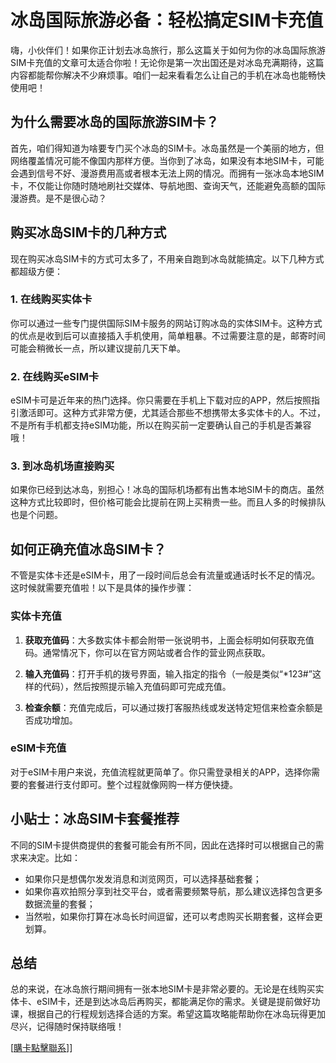 # 冰岛国际旅游必备：轻松搞定SIM卡充值

嗨，小伙伴们！如果你正计划去冰岛旅行，那么这篇关于如何为你的冰岛国际旅游SIM卡充值的文章可太适合你啦！无论你是第一次出国还是对冰岛充满期待，这篇内容都能帮你解决不少麻烦事。咱们一起来看看怎么让自己的手机在冰岛也能畅快使用吧！

## 为什么需要冰岛的国际旅游SIM卡？

首先，咱们得知道为啥要专门买个冰岛的SIM卡。冰岛虽然是一个美丽的地方，但网络覆盖情况可能不像国内那样方便。当你到了冰岛，如果没有本地SIM卡，可能会遇到信号不好、漫游费用高或者根本无法上网的情况。而拥有一张冰岛本地SIM卡，不仅能让你随时随地刷社交媒体、导航地图、查询天气，还能避免高额的国际漫游费。是不是很心动？

## 购买冰岛SIM卡的几种方式

现在购买冰岛SIM卡的方式可太多了，不用亲自跑到冰岛就能搞定。以下几种方式都超级方便：

### 1. 在线购买实体卡

你可以通过一些专门提供国际SIM卡服务的网站订购冰岛的实体SIM卡。这种方式的优点是收到后可以直接插入手机使用，简单粗暴。不过需要注意的是，邮寄时间可能会稍微长一点，所以建议提前几天下单。

### 2. 在线购买eSIM卡

eSIM卡可是近年来的热门选择。你只需要在手机上下载对应的APP，然后按照指引激活即可。这种方式非常方便，尤其适合那些不想携带太多实体卡的人。不过，不是所有手机都支持eSIM功能，所以在购买前一定要确认自己的手机是否兼容哦！

### 3. 到冰岛机场直接购买

如果你已经到达冰岛，别担心！冰岛的国际机场都有出售本地SIM卡的商店。虽然这种方式比较即时，但价格可能会比提前在网上买稍贵一些。而且人多的时候排队也是个问题。

## 如何正确充值冰岛SIM卡？

不管是实体卡还是eSIM卡，用了一段时间后总会有流量或通话时长不足的情况。这时候就需要充值啦！以下是具体的操作步骤：

### 实体卡充值

1. **获取充值码**：大多数实体卡都会附带一张说明书，上面会标明如何获取充值码。通常情况下，你可以在官方网站或者合作的营业网点获取。
   
2. **输入充值码**：打开手机的拨号界面，输入指定的指令（一般是类似“*123#”这样的代码），然后按照提示输入充值码即可完成充值。

3. **检查余额**：充值完成后，可以通过拨打客服热线或发送特定短信来检查余额是否成功增加。

### eSIM卡充值

对于eSIM卡用户来说，充值流程就更简单了。你只需登录相关的APP，选择你需要的套餐进行支付即可。整个过程就像网购一样方便快捷。

## 小贴士：冰岛SIM卡套餐推荐

不同的SIM卡提供商提供的套餐可能会有所不同，因此在选择时可以根据自己的需求来决定。比如：

- 如果你只是想偶尔发发消息和浏览网页，可以选择基础套餐；
- 如果你喜欢拍照分享到社交平台，或者需要频繁导航，那么建议选择包含更多数据流量的套餐；
- 当然啦，如果你打算在冰岛长时间逗留，还可以考虑购买长期套餐，这样会更划算。

## 总结

总的来说，在冰岛旅行期间拥有一张本地SIM卡是非常必要的。无论是在线购买实体卡、eSIM卡，还是到达冰岛后再购买，都能满足你的需求。关键是提前做好功课，根据自己的行程规划选择合适的方案。希望这篇攻略能帮助你在冰岛玩得更加尽兴，记得随时保持联络哦！

[[購卡點擊聯系](https://t.me/s/esim1088)]]